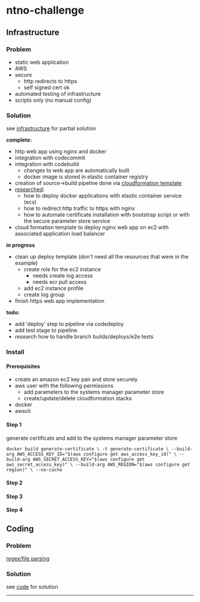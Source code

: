 # ntno-challenge

## Infrastructure
### Problem
* static web application
* AWS
* secure
  * http redirects to https
  * self signed cert ok
* automated testing of infrastructure
* scripts only (no manual config)

### Solution
see [infrastructure](https://github.com/ntno/ntno-challenge/tree/master/infrastructure) for partial solution

**complete:**
* http web app using nginx and docker
* integration with codecommit
* integration with codebuild 
  * changes to web app are automatically built
  * docker image is stored in elastic container registry 
* creation of source->build pipeline done via [cloudformation template](https://github.com/ntno/ntno-challenge/tree/master/infrastructure/pipeline.yml)
* [researched](https://github.com/ntno/ntno-challenge/tree/master/infrastructure/notes/reference.md):
  * how to deploy docker applications with elastic container service (ecs)
  * how to redirect http traffic to https with nginx
  * how to automate certificate installation with bootstrap script or with the secure parameter store service
* cloud formation template to deploy nginx web app on ec2 with associated application load balancer

**in progress**
* clean up deploy template (don't need all the resources that were in the example)
  * create role for the ec2 instance
    * needs create log access
    * needs ecr pull access
  * add ec2 instance profile
  * create log group 
* finish https web app implementation 

**todo:**
* add 'deploy' step to pipeline via codedeploy
* add test stage to pipeline
* research how to handle branch builds/deploys/e2e tests


### Install
#### Prerequisites
* create an amazon ec2 key pair and store securely
* aws user with the following permissions 
  * add parameters to the systems manager parameter store
  * create/update/delete cloudformation stacks
* docker
* awscli

#### Step 1 
generate certificate and add to the systems manager parameter store

`docker build generate-certificate \
   -t generate-certificate \
   --build-arg AWS_ACCESS_KEY_ID="$(aws configure get aws_access_key_id)" \
   --build-arg AWS_SECRET_ACCESS_KEY="$(aws configure get aws_secret_access_key)" \
   --build-arg AWS_REGION="$(aws configure get region)" \
   --no-cache` 

#### Step 2
#### Step 3
#### Step 4




## Coding
### Problem
[regex/file parsing](https://www.hackerrank.com/challenges/validating-credit-card-number/problem)

### Solution
see [code](https://github.com/ntno/ntno-challenge/blob/master/code/validate.py) for solution


---
